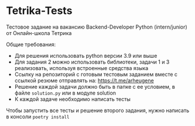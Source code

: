 # Tetrika-Tests
Тестовое задание на вакансию Backend-Developer Python (intern/junior) от Онлайн-школа Тетрика

Общие требования:
- Для решения использовать python версии 3.9 или выше
- Для задания 2 можно использовать библиотеки, задачи 1 и 3 реализовать, используя встроенные средства языка
- Ссылку на репозиторий с готовым тестовым заданием вместе с ссылкой резюме отправлять на: https://t.me/arheugene
- Решение каждой задачи должно быть в папке с ее условием, в файле `solution.py` или в модуле solution 
- К каждой задаче необходимо написать тесты 

Чтобы запустить все тесты и решение второго задания, нужно написать в консоли `poetry install`
